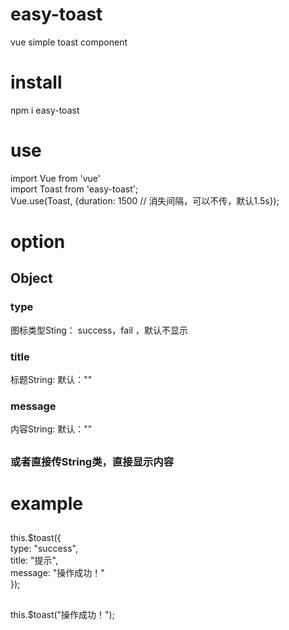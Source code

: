 # easy-toast
vue simple toast component


# install 
npm i easy-toast

# use
import Vue from 'vue'  
import Toast from 'easy-toast';  
Vue.use(Toast, {duration: 1500 // 消失间隔，可以不传，默认1.5s});  

# option
## Object  
  ### type 
  图标类型Sting： success，fail ，默认不显示  
  ### title 
  标题String:  默认：""  
  ### message
  内容String:  默认：""  
## 
### 或者直接传String类，直接显示内容  
 
 
 # example
 ## 
 this.$toast({  
  type: "success",  
  title: "提示",  
  message: "操作成功！"  
 });  
 ## 
 
 this.$toast("操作成功！");
